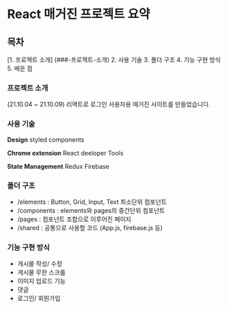 # React 매거진 프로젝트 요약

## 목차
[1. 프로젝트 소개] (###-프로젝트-소개)
2. 사용 기술
3. 폴더 구조
4. 기능 구현 방식
5. 배운 점  



### 프로젝트 소개
(21.10.04 ~ 21.10.09)
리액트로 로그인 사용자용 매거진 사이트를 만들었습니다. 



### 사용 기술
**Design** 
styled components

**Chrome extension**
React deeloper Tools

**State Management**
Redux
Firebase



### 폴더 구조

- /elements : Button, Grid, Input, Text 최소단위 컴포넌트
- /components : elements와 pages의 중간단위 컴포넌트
- /pages : 컴포넌트 조합으로 이루어진 페이지
- /shared : 공통으로 사용할 코드 (App.js, firebase.js 등)



### 기능 구현 방식

- 게시물 작성/ 수정
- 게시물 무한 스크롤
- 이미지 업로드 기능
- 댓글
- 로그인/ 회원가입


